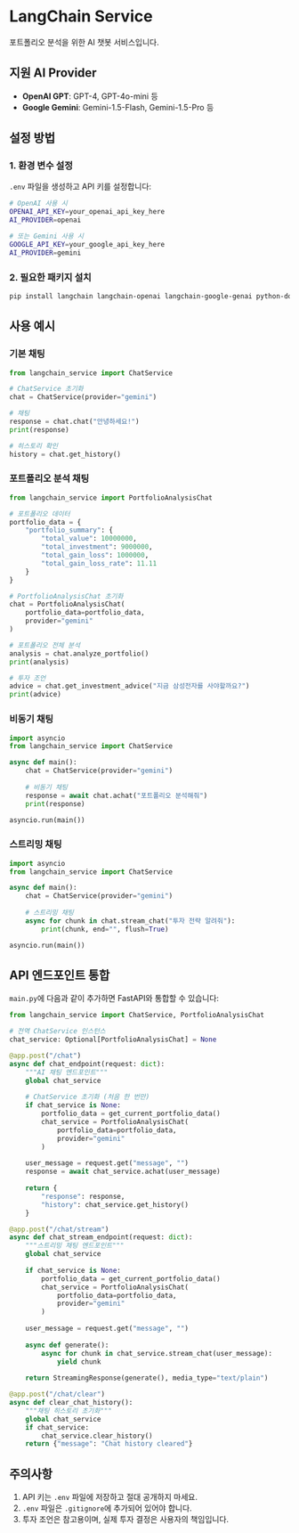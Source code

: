 # LangChain Service

포트폴리오 분석을 위한 AI 챗봇 서비스입니다.

## 지원 AI Provider

- **OpenAI GPT**: GPT-4, GPT-4o-mini 등
- **Google Gemini**: Gemini-1.5-Flash, Gemini-1.5-Pro 등

## 설정 방법

### 1. 환경 변수 설정

`.env` 파일을 생성하고 API 키를 설정합니다:

```bash
# OpenAI 사용 시
OPENAI_API_KEY=your_openai_api_key_here
AI_PROVIDER=openai

# 또는 Gemini 사용 시
GOOGLE_API_KEY=your_google_api_key_here
AI_PROVIDER=gemini
```

### 2. 필요한 패키지 설치

```bash
pip install langchain langchain-openai langchain-google-genai python-dotenv
```

## 사용 예시

### 기본 채팅

```python
from langchain_service import ChatService

# ChatService 초기화
chat = ChatService(provider="gemini")

# 채팅
response = chat.chat("안녕하세요!")
print(response)

# 히스토리 확인
history = chat.get_history()
```

### 포트폴리오 분석 채팅

```python
from langchain_service import PortfolioAnalysisChat

# 포트폴리오 데이터
portfolio_data = {
    "portfolio_summary": {
        "total_value": 10000000,
        "total_investment": 9000000,
        "total_gain_loss": 1000000,
        "total_gain_loss_rate": 11.11
    }
}

# PortfolioAnalysisChat 초기화
chat = PortfolioAnalysisChat(
    portfolio_data=portfolio_data,
    provider="gemini"
)

# 포트폴리오 전체 분석
analysis = chat.analyze_portfolio()
print(analysis)

# 투자 조언
advice = chat.get_investment_advice("지금 삼성전자를 사야할까요?")
print(advice)
```

### 비동기 채팅

```python
import asyncio
from langchain_service import ChatService

async def main():
    chat = ChatService(provider="gemini")
    
    # 비동기 채팅
    response = await chat.achat("포트폴리오 분석해줘")
    print(response)

asyncio.run(main())
```

### 스트리밍 채팅

```python
import asyncio
from langchain_service import ChatService

async def main():
    chat = ChatService(provider="gemini")
    
    # 스트리밍 채팅
    async for chunk in chat.stream_chat("투자 전략 알려줘"):
        print(chunk, end="", flush=True)

asyncio.run(main())
```

## API 엔드포인트 통합

`main.py`에 다음과 같이 추가하면 FastAPI와 통합할 수 있습니다:

```python
from langchain_service import ChatService, PortfolioAnalysisChat

# 전역 ChatService 인스턴스
chat_service: Optional[PortfolioAnalysisChat] = None

@app.post("/chat")
async def chat_endpoint(request: dict):
    """AI 채팅 엔드포인트"""
    global chat_service
    
    # ChatService 초기화 (처음 한 번만)
    if chat_service is None:
        portfolio_data = get_current_portfolio_data()
        chat_service = PortfolioAnalysisChat(
            portfolio_data=portfolio_data,
            provider="gemini"
        )
    
    user_message = request.get("message", "")
    response = await chat_service.achat(user_message)
    
    return {
        "response": response,
        "history": chat_service.get_history()
    }

@app.post("/chat/stream")
async def chat_stream_endpoint(request: dict):
    """스트리밍 채팅 엔드포인트"""
    global chat_service
    
    if chat_service is None:
        portfolio_data = get_current_portfolio_data()
        chat_service = PortfolioAnalysisChat(
            portfolio_data=portfolio_data,
            provider="gemini"
        )
    
    user_message = request.get("message", "")
    
    async def generate():
        async for chunk in chat_service.stream_chat(user_message):
            yield chunk
    
    return StreamingResponse(generate(), media_type="text/plain")

@app.post("/chat/clear")
async def clear_chat_history():
    """채팅 히스토리 초기화"""
    global chat_service
    if chat_service:
        chat_service.clear_history()
    return {"message": "Chat history cleared"}
```

## 주의사항

1. API 키는 `.env` 파일에 저장하고 절대 공개하지 마세요.
2. `.env` 파일은 `.gitignore`에 추가되어 있어야 합니다.
3. 투자 조언은 참고용이며, 실제 투자 결정은 사용자의 책임입니다.

